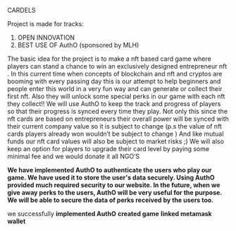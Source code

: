 CARDELS

Project is made for tracks:
1) OPEN INNOVATION
2) BEST USE OF AuthO (sponsored by MLH)

The basic idea for the project is to make a nft based card game where players can stand a chance to win an exclusively designed entrepreneur nft .
In this current time when concepts of blockchain and nft and cryptos are booming with every passing day this is our attempt to help beginners and people enter this world in a very fun way and can generate or collect their first nft.
Also they will unlock some special perks in our game with each nft they collect!!
We will use AuthO to keep the track and progress of players so that their progress is synced every time they play.
Not only this since the nft cards are based on entrepreneurs their overall power will be synced with their current company value   so it is subject to change (p.s the value of nft cards players already won wouldn’t be subject to change )
And like mutual funds our nft card values will also be subject to market risks ;) 
We will also keep an option for players to upgrade their card level by paying some minimal fee and we would donate it all NGO’S  

**We have implemented AuthO to authenticate the users who play our game. We have used it to store the user's data securely. Using AuthO provided much required security to our website. In the future, when we give away perks to the users, AuthO will be very useful for the purpose. We will be able to secure the data of perks received by the users too.**

we successfully **implemented AuthO**
**created game**
**linked metamask wallet**


















